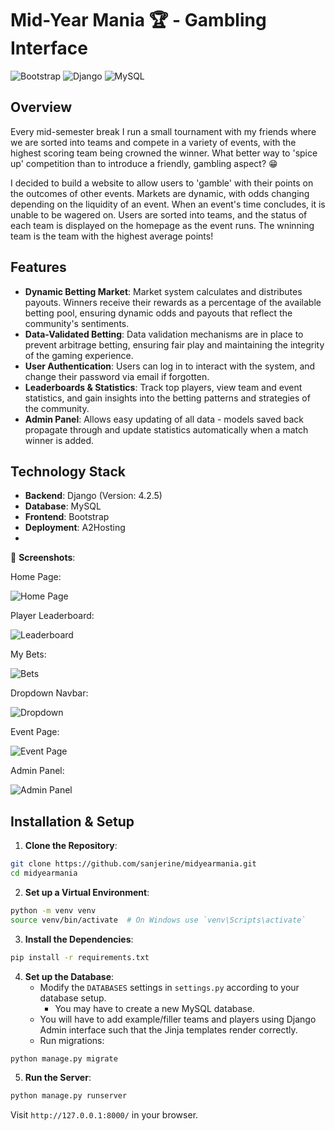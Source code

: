 # Mid-Year Mania 🏆 - Gambling Interface

![Bootstrap](https://img.shields.io/badge/bootstrap-%23563D7C.svg?style=for-the-badge&logo=bootstrap&logoColor=white) ![Django](https://img.shields.io/badge/django-%104C34.svg?style=for-the-badge&logo=django&logoColor=white) ![MySQL](https://img.shields.io/badge/mysql-%2300f.svg?style=for-the-badge&logo=mysql&logoColor=white)

## Overview

Every mid-semester break I run a small tournament with my friends where we are sorted into teams and compete in a variety of events, with the highest scoring team being crowned the winner. What better way to 'spice up' competition than to introduce a friendly, gambling aspect? :grin:

I decided to build a website to allow users to 'gamble' with their points on the outcomes of other events. Markets are dynamic, with odds changing depending on the liquidity of an event. When an event's time concludes, it is unable to be wagered on. Users are sorted into teams, and the status of each team is displayed on the homepage as the event runs. The wninning team is the team with the highest average points!

## Features

- **Dynamic Betting Market**: Market system calculates and distributes payouts. Winners receive their rewards as a percentage of the available betting pool, ensuring dynamic odds and payouts that reflect the community's sentiments.
- **Data-Validated Betting**: Data validation mechanisms are in place to prevent arbitrage betting, ensuring fair play and maintaining the integrity of the gaming experience.
- **User Authentication**: Users can log in to interact with the system, and change their password via email if forgotten.
- **Leaderboards & Statistics**: Track top players, view team and event statistics, and gain insights into the betting patterns and strategies of the community.
- **Admin Panel**: Allows easy updating of all data - models saved back propagate through and update statistics automatically when a match winner is added.

## Technology Stack

- **Backend**: Django (Version: 4.2.5)
- **Database**: MySQL
- **Frontend**: Bootstrap
- **Deployment**: A2Hosting 
- 
📸 **Screenshots**:

Home Page:

![Home Page](/screenshots/home.PNG)

Player Leaderboard: 

![Leaderboard](/screenshots/leaderboard.PNG)

My Bets:

![Bets](/screenshots/bets.PNG)

Dropdown Navbar:

![Dropdown](/screenshots/dropdown.PNG)

Event Page:

![Event Page](/screenshots/event.PNG)

Admin Panel:

![Admin Panel](/screenshots/admin.PNG)

## Installation & Setup

1. **Clone the Repository**:
```bash
git clone https://github.com/sanjerine/midyearmania.git
cd midyearmania
```

2. **Set up a Virtual Environment**:
```bash
python -m venv venv
source venv/bin/activate  # On Windows use `venv\Scripts\activate`
```

3. **Install the Dependencies**:
```bash
pip install -r requirements.txt
```

4. **Set up the Database**:
   - Modify the `DATABASES` settings in `settings.py` according to your database setup.
     - You may have to create a new MySQL database.
   - You will have to add example/filler teams and players using Django Admin interface such that the Jinja templates render correctly.
   - Run migrations:
```bash
python manage.py migrate
```

5. **Run the Server**:
```bash
python manage.py runserver
```
Visit `http://127.0.0.1:8000/` in your browser.